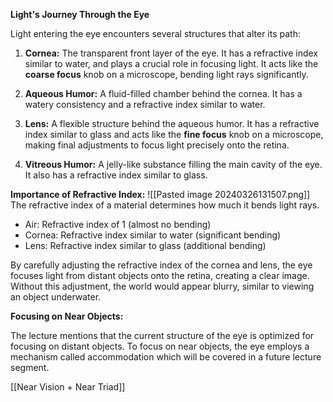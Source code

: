 
**Light's Journey Through the Eye**

Light entering the eye encounters several structures that alter its path:

1. **Cornea:** The transparent front layer of the eye. It has a refractive index similar to water, and plays a crucial role in focusing light. It acts like the **coarse focus** knob on a microscope, bending light rays significantly.
    
2. **Aqueous Humor:** A fluid-filled chamber behind the cornea. It has a watery consistency and a refractive index similar to water.
    
3. **Lens:** A flexible structure behind the aqueous humor. It has a refractive index similar to glass and acts like the **fine focus** knob on a microscope, making final adjustments to focus light precisely onto the retina.
    
4. **Vitreous Humor:** A jelly-like substance filling the main cavity of the eye. It also has a refractive index similar to glass.
    

**Importance of Refractive Index:**
![[Pasted image 20240326131507.png]]
The refractive index of a material determines how much it bends light rays.

- Air: Refractive index of 1 (almost no bending)
- Cornea: Refractive index similar to water (significant bending)
- Lens: Refractive index similar to glass (additional bending)

By carefully adjusting the refractive index of the cornea and lens, the eye focuses light from distant objects onto the retina, creating a clear image. Without this adjustment, the world would appear blurry, similar to viewing an object underwater.

**Focusing on Near Objects:**

The lecture mentions that the current structure of the eye is optimized for focusing on distant objects. To focus on near objects, the eye employs a mechanism called accommodation which will be covered in a future lecture segment.

[[Near Vision + Near Triad]]